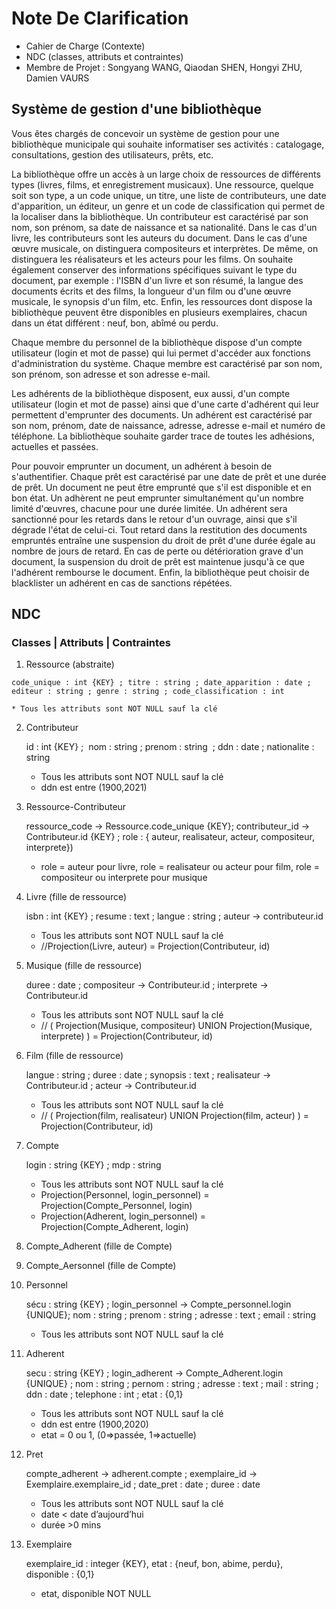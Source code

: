 # Note De Clarification

* Cahier de Charge (Contexte)
* NDC (classes, attributs et contraintes)
* Membre de Projet : Songyang WANG, Qiaodan SHEN, Hongyi ZHU, Damien VAURS

## **Système de gestion d'une bibliothèque**

Vous êtes chargés de concevoir un système de gestion pour une bibliothèque municipale qui souhaite informatiser ses activités : catalogage, consultations, gestion des utilisateurs, prêts, etc.

La bibliothèque offre un accès à un large choix de ressources de différents types (livres, films, et enregistrement musicaux). Une ressource, quelque soit son type, a un code unique, un titre, une liste de contributeurs, une date d'apparition, un éditeur, un genre et un code de classification qui permet de la localiser dans la bibliothèque. Un contributeur est caractérisé par son nom, son prénom, sa date de naissance et sa nationalité. Dans le cas d'un livre, les contributeurs sont les auteurs du document. Dans le cas d'une œuvre musicale, on distinguera compositeurs et interprètes. De même, on distinguera les réalisateurs et les acteurs pour les films. On souhaite également conserver des informations spécifiques suivant le type du document, par exemple : l'ISBN d'un livre et son résumé, la langue des documents écrits et des films, la longueur d'un film ou d'une œuvre musicale, le synopsis d'un film, etc. Enfin, les ressources dont dispose la bibliothèque peuvent être disponibles en plusieurs exemplaires, chacun dans un état différent : neuf, bon, abîmé ou perdu.

Chaque membre du personnel de la bibliothèque dispose d'un compte utilisateur (login et mot de passe) qui lui permet d'accéder aux fonctions d'administration du système. Chaque membre est caractérisé par son nom, son prénom, son adresse et son adresse e-mail.

Les adhérents de la bibliothèque disposent, eux aussi, d'un compte utilisateur (login et mot de passe) ainsi que d'une carte d'adhérent qui leur permettent d'emprunter des documents. Un adhérent est caractérisé par son nom, prénom, date de naissance, adresse, adresse e-mail et numéro de téléphone. La bibliothèque souhaite garder trace de toutes les adhésions, actuelles et passées.

Pour pouvoir emprunter un document, un adhérent à besoin de s'authentifier. Chaque prêt est caractérisé par une date de prêt et une durée de prêt. Un document ne peut être emprunté que s'il est disponible et en bon état. Un adhèrent ne peut emprunter simultanément qu'un nombre limité d'œuvres, chacune pour une durée limitée. Un adhérent sera sanctionné pour les retards dans le retour d'un ouvrage, ainsi que s'il dégrade l'état de celui-ci. Tout retard dans la restitution des documents empruntés entraîne une suspension du droit de prêt d'une durée égale au nombre de jours de retard. En cas de perte ou détérioration grave d'un document, la suspension du droit de prêt est maintenue jusqu'à ce que l'adhérent rembourse le document. Enfin, la bibliothèque peut choisir de blacklister un adhérent en cas de sanctions répétées.

## NDC

### Classes | Attributs | Contraintes

  1. Ressource (abstraite)

    code_unique : int {KEY} ; titre : string ; date_apparition : date ; editeur : string ; genre : string ; code_classification : int 

    * Tous les attributs sont NOT NULL sauf la clé

 2. Contributeur

    id : int {KEY} ;  nom : string ; prenom : string  ; ddn : date ; nationalite : string

    * Tous les attributs sont NOT NULL sauf la clé
    * ddn est entre (1900,2021)

 3. Ressource-Contributeur

    ressource_code -> Ressource.code_unique {KEY}; contributeur_id -> Contributeur.id {KEY} ; role : { auteur, realisateur, acteur, compositeur, interprete})

    * role = auteur pour livre, role = realisateur ou acteur pour film, role = compositeur ou interprete pour musique

 4. Livre (fille de ressource)

    isbn : int {KEY} ; resume : text ; langue : string ; auteur -> contributeur.id

    * Tous les attributs sont NOT NULL sauf la clé
    * //Projection(Livre, auteur) = Projection(Contributeur, id)

 5. Musique (fille de ressource)

    duree : date ; compositeur -> Contributeur.id ; interprete -> Contributeur.id

    * Tous les attributs sont NOT NULL sauf la clé
    * // ( Projection(Musique, compositeur) UNION Projection(Musique, interprete) ) = Projection(Contributeur, id)

 6. Film (fille de ressource)

    langue : string ; duree : date ; synopsis : text ; realisateur -> Contributeur.id ; acteur -> Contributeur.id

    * Tous les attributs sont NOT NULL sauf la clé
    * // ( Projection(film, realisateur) UNION Projection(film, acteur) ) = Projection(Contributeur, id)

 7. Compte

    login : string {KEY} ; mdp : string

    * Tous les attributs sont NOT NULL sauf la clé
    * Projection(Personnel, login_personnel) = Projection(Compte_Personnel, login)
    * Projection(Adherent, login_personnel) = Projection(Compte_Adherent, login)

 8. Compte_Adherent (fille de Compte)

 9. Compte_Aersonnel (fille de Compte)

 10. Personnel

     sécu : string {KEY} ; login_personnel -> Compte_personnel.login {UNIQUE}; nom : string ; prenom : string ; adresse : text ; email : string

     * Tous les attributs sont NOT NULL sauf la clé

 11. Adherent

     secu : string {KEY} ; login_adherent -> Compte_Adherent.login {UNIQUE} ; nom : string ; pernom : string ; adresse : text ; mail : string ; ddn : date ; telephone : int ; etat : {0,1}

     * Tous les attributs sont NOT NULL sauf la clé
     * ddn est entre (1900,2020)
     * etat = 0 ou 1, (0=>passée, 1=>actuelle)

 12. Pret

     compte_adherent -> adherent.compte ; exemplaire_id -> Exemplaire.exemplaire_id ; date_pret : date ; duree : date
     * Tous les attributs sont NOT NULL sauf la clé
     * date < date d’aujourd’hui
     * durée >0 mins

 13. Exemplaire

     exemplaire_id : integer {KEY}, etat : {neuf, bon, abime, perdu}, disponible : {0,1}
     
     - etat, disponible NOT NULL
